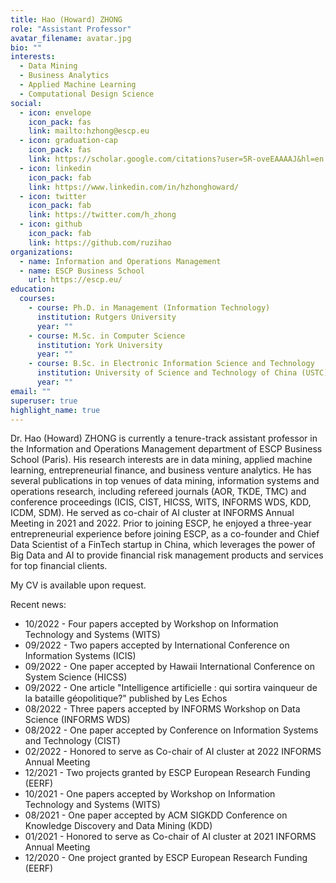 ```yaml
---
title: Hao (Howard) ZHONG
role: "Assistant Professor"
avatar_filename: avatar.jpg
bio: ""
interests:
  - Data Mining
  - Business Analytics
  - Applied Machine Learning
  - Computational Design Science
social:
  - icon: envelope
    icon_pack: fas
    link: mailto:hzhong@escp.eu
  - icon: graduation-cap
    icon_pack: fas
    link: https://scholar.google.com/citations?user=5R-oveEAAAAJ&hl=en
  - icon: linkedin
    icon_pack: fab
    link: https://www.linkedin.com/in/hzhonghoward/
  - icon: twitter
    icon_pack: fab
    link: https://twitter.com/h_zhong
  - icon: github
    icon_pack: fab
    link: https://github.com/ruzihao
organizations:
  - name: Information and Operations Management
  - name: ESCP Business School
    url: https://escp.eu/
education:
  courses:
    - course: Ph.D. in Management (Information Technology)
      institution: Rutgers University
      year: ""
    - course: M.Sc. in Computer Science
      institution: York University
      year: ""
    - course: B.Sc. in Electronic Information Science and Technology
      institution: University of Science and Technology of China (USTC)
      year: ""
email: ""
superuser: true
highlight_name: true
---
```


Dr. Hao (Howard) ZHONG is currently a tenure-track assistant professor in the Information and Operations Management department of ESCP Business School (Paris). His research interests are in data mining, applied machine learning, entrepreneurial finance, and business venture analytics. He has several publications in top venues of data mining, information systems and operations research, including refereed journals (AOR, TKDE, TMC) and conference proceedings (ICIS, CIST, HICSS, WITS, INFORMS WDS, KDD, ICDM, SDM). He served as co-chair of AI cluster at INFORMS Annual Meeting in 2021 and 2022. Prior to joining ESCP, he enjoyed a three-year entrepreneurial experience before joining ESCP, as a co-founder and Chief Data Scientist of a FinTech startup in China, which leverages the power of Big Data and AI to provide financial risk management products and services for top financial clients.

My CV is available upon request.

Recent news:
* 10/2022 - Four papers accepted by Workshop on Information Technology and Systems (WITS)
* 09/2022 - Two papers accepted by International Conference on Information Systems (ICIS)
* 09/2022 - One paper accepted by Hawaii International Conference on System Science (HICSS)
* 09/2022 - One article "Intelligence artificielle : qui sortira vainqueur de la bataille géopolitique?" published by Les Echos
* 08/2022 - Three papers accepted by INFORMS Workshop on Data Science (INFORMS WDS)
* 08/2022 - One paper accepted by Conference on Information Systems and Technology (CIST)
* 02/2022 - Honored to serve as Co-chair of AI cluster at 2022 INFORMS Annual Meeting
* 12/2021 - Two projects granted by ESCP European Research Funding (EERF)
* 10/2021 - One papers accepted by Workshop on Information Technology and Systems (WITS)
* 08/2021 - One paper accepted by ACM SIGKDD Conference on Knowledge Discovery and Data Mining (KDD)
* 01/2021 - Honored to serve as Co-chair of AI cluster at 2021 INFORMS Annual Meeting
* 12/2020 - One project granted by ESCP European Research Funding (EERF)

<!-- {{< icon name="download" pack="fas" >}} Download my {{< staticref "uploads/demo_resume.pdf" "newtab" >}}resumé{{< /staticref >}}. -->

